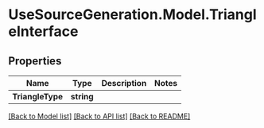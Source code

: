 # UseSourceGeneration.Model.TriangleInterface

## Properties

Name | Type | Description | Notes
------------ | ------------- | ------------- | -------------
**TriangleType** | **string** |  | 

[[Back to Model list]](../../README.md#documentation-for-models) [[Back to API list]](../../README.md#documentation-for-api-endpoints) [[Back to README]](../../README.md)


